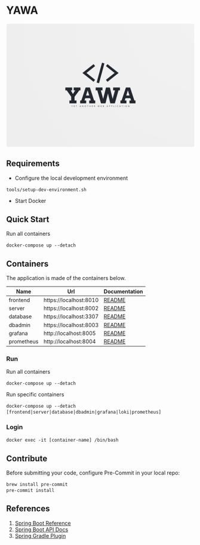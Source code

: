 # YAWA

![YAWA Logo](resources/brand/yawa-logo.png)

## Requirements
* Configure the local development environment

```shell
tools/setup-dev-environment.sh
```

* Start Docker

## Quick Start

Run all containers
```shell
docker-compose up --detach
```

## Containers
The application is made of the containers below.

| Name | Url | Documentation |
|-|-|-|
| frontend   | https://localhost:8010 | [README](frontend/README.md) |
| server     | https://localhost:8002 | [README](server/README.md) |
| database   | https://localhost:3307 | [README](database/README.md) |
| dbadmin    | https://localhost:8003 | [README](database/README.md) |
| grafana    | http://localhost:8005  | [README](grafana/README.md) |
| prometheus | http://localhost:8004  | [README](prometheus/README.md) |

### Run
Run all containers
```shell
docker-compose up --detach
```

Run specific containers
```shell
docker-compose up --detach [frontend|server|database|dbadmin|grafana|loki|prometheus]
```

### Login
```shell
docker exec -it [container-name] /bin/bash
```

## Contribute
Before submitting your code, configure Pre-Commit in your local repo:

```shell
brew install pre-commit
pre-commit install
```

## References
1. [Spring Boot Reference](https://docs.spring.io/spring-boot/docs/2.7.8/reference/html/)
1. [Spring Boot API Docs](https://docs.spring.io/spring-boot/docs/2.7.8/api/)
1. [Spring Gradle Plugin](https://docs.spring.io/spring-boot/docs/current/gradle-plugin/reference/htmlsingle/)

